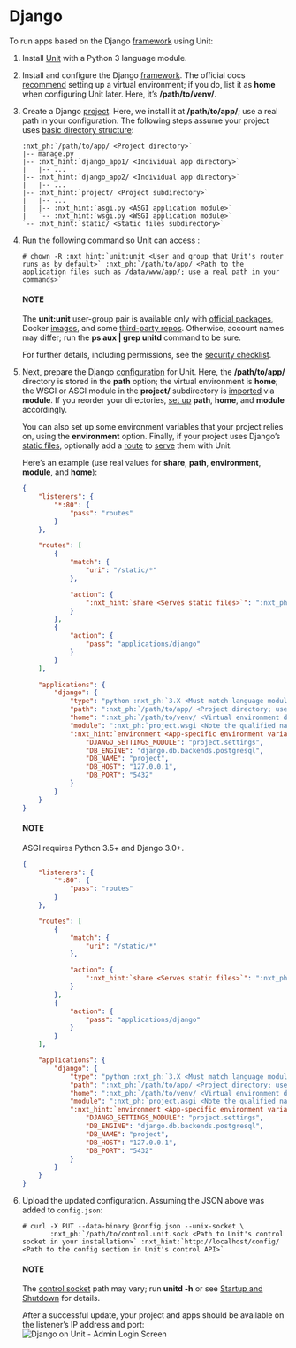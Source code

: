 # Django

To run apps based on the Django [framework](https://www.djangoproject.com)
using Unit:

1. Install [Unit](../installation.md#installation-precomp-pkgs) with a Python 3 language module.
2. Install and configure the Django [framework](https://www.djangoproject.com).  The official docs [recommend](https://docs.djangoproject.com/en/stable/topics/install/#installing-an-official-release-with-pip)
   setting up a virtual environment; if you do, list it as **home** when
   configuring Unit later.  Here, it’s **/path/to/venv/**.
3. Create a Django [project](https://docs.djangoproject.com/en/stable/intro/tutorial01/).  Here, we
   install it at **/path/to/app/**; use a real path in your configuration.
   The following steps assume your project uses [basic directory structure](https://docs.djangoproject.com/en/stable/ref/django-admin/#django-admin-startproject):
   ```none
   :nxt_ph:`/path/to/app/ <Project directory>`
   |-- manage.py
   |-- :nxt_hint:`django_app1/ <Individual app directory>`
   |   |-- ...
   |-- :nxt_hint:`django_app2/ <Individual app directory>`
   |   |-- ...
   |-- :nxt_hint:`project/ <Project subdirectory>`
   |   |-- ...
   |   |-- :nxt_hint:`asgi.py <ASGI application module>`
   |   `-- :nxt_hint:`wsgi.py <WSGI application module>`
   `-- :nxt_hint:`static/ <Static files subdirectory>`
   ```
4. Run the following command so Unit can access :
   ```console
   # chown -R :nxt_hint:`unit:unit <User and group that Unit's router runs as by default>` :nxt_ph:`/path/to/app/ <Path to the application files such as /data/www/app/; use a real path in your commands>`
   ```

   #### NOTE
   The **unit:unit** user-group pair is available only with [official
   packages](../installation.md#installation-precomp-pkgs), Docker [images](../installation.md#installation-docker), and some [third-party repos](../installation.md#installation-community-repos).  Otherwise, account names may differ; run
   the **ps aux | grep unitd** command to be sure.

   For further details, including permissions, see the [security checklist](security.md#security-apps).
5. Next, prepare the Django [configuration](../configuration.md#configuration-python) for
   Unit.  Here, the **/path/to/app/** directory is stored in the
   **path** option; the virtual environment is **home**; the WSGI or
   ASGI module in the **project/** subdirectory is [imported](https://docs.python.org/3/reference/import.html) via **module**.  If
   you reorder your directories, [set up](../configuration.md#configuration-python)
   **path**, **home**, and **module** accordingly.

   You can also set up some environment variables that your project relies on,
   using the **environment** option.  Finally, if your project uses Django’s
   [static files](https://docs.djangoproject.com/en/stable/howto/static-files/), optionally
   add a [route](../configuration.md#configuration-routes) to [serve](../configuration.md#configuration-static) them with Unit.

   Here’s an example (use real values for **share**, **path**,
   **environment**, **module**, and **home**):
   ```json
   {
       "listeners": {
           "*:80": {
               "pass": "routes"
           }
       },

       "routes": [
           {
               "match": {
                   "uri": "/static/*"
               },

               "action": {
                   ":nxt_hint:`share <Serves static files>`": ":nxt_ph:`/path/to/app <Thus, URIs starting with /static/ are served from /path/to/app/static/>`$uri"
               }
           },
           {
               "action": {
                   "pass": "applications/django"
               }
           }
       ],

       "applications": {
           "django": {
               "type": "python :nxt_ph:`3.X <Must match language module version and virtual environment version>`",
               "path": ":nxt_ph:`/path/to/app/ <Project directory; use a real path in your configuration>`",
               "home": ":nxt_ph:`/path/to/venv/ <Virtual environment directory; use a real path in your configuration>`",
               "module": ":nxt_ph:`project.wsgi <Note the qualified name of the WSGI module; use a real project directory name in your configuration>`",
               ":nxt_hint:`environment <App-specific environment variables>`": {
                   "DJANGO_SETTINGS_MODULE": "project.settings",
                   "DB_ENGINE": "django.db.backends.postgresql",
                   "DB_NAME": "project",
                   "DB_HOST": "127.0.0.1",
                   "DB_PORT": "5432"
               }
           }
       }
   }
   ```

   #### NOTE
   ASGI requires Python 3.5+ and Django 3.0+.

   ```json
   {
       "listeners": {
           "*:80": {
               "pass": "routes"
           }
       },

       "routes": [
           {
               "match": {
                   "uri": "/static/*"
               },

               "action": {
                   ":nxt_hint:`share <Serves static files>`": ":nxt_ph:`/path/to/app <Thus, URIs starting with /static/ are served from /path/to/app/static/>`$uri"
               }
           },
           {
               "action": {
                   "pass": "applications/django"
               }
           }
       ],

       "applications": {
           "django": {
               "type": "python :nxt_ph:`3.X <Must match language module version and virtual environment version>`",
               "path": ":nxt_ph:`/path/to/app/ <Project directory; use a real path in your configuration>`",
               "home": ":nxt_ph:`/path/to/venv/ <Virtual environment directory; use a real path in your configuration>`",
               "module": ":nxt_ph:`project.asgi <Note the qualified name of the ASGI module; use a real project directory name in your configuration>`",
               ":nxt_hint:`environment <App-specific environment variables>`": {
                   "DJANGO_SETTINGS_MODULE": "project.settings",
                   "DB_ENGINE": "django.db.backends.postgresql",
                   "DB_NAME": "project",
                   "DB_HOST": "127.0.0.1",
                   "DB_PORT": "5432"
               }
           }
       }
   }
   ```
6. Upload the updated configuration.  Assuming the JSON above was added to
   `config.json`:
   ```console
   # curl -X PUT --data-binary @config.json --unix-socket \
          :nxt_ph:`/path/to/control.unit.sock <Path to Unit's control socket in your installation>` :nxt_hint:`http://localhost/config/ <Path to the config section in Unit's control API>`
   ```

   #### NOTE
   The [control socket](../controlapi.md#configuration-socket) path may vary; run
   **unitd -h** or see [Startup and Shutdown](source.md#source-startup) for details.

   After a successful update, your project and apps should be available on the
   listener’s IP address and port:
   ![Django on Unit - Admin Login Screen](images/django.png)
